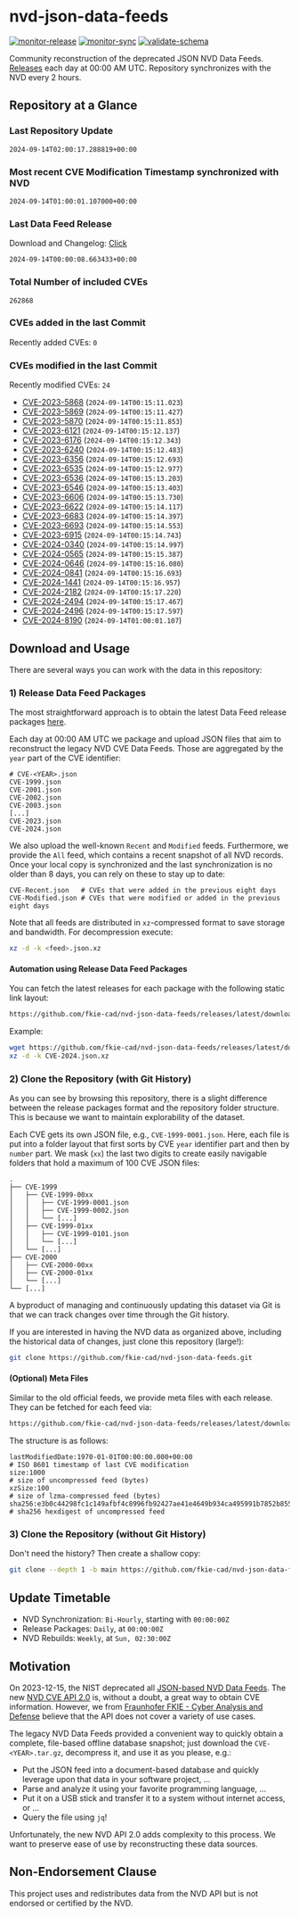 # nvd-json-data-feeds

[![monitor-release](https://github.com/fkie-cad/nvd-json-data-feeds/actions/workflows/monitor_release.yml/badge.svg)](https://github.com/fkie-cad/nvd-json-data-feeds/actions/workflows/monitor_release.yml)
[![monitor-sync](https://github.com/fkie-cad/nvd-json-data-feeds/actions/workflows/monitor_sync.yml/badge.svg)](https://github.com/fkie-cad/nvd-json-data-feeds/actions/workflows/monitor_sync.yml)
[![validate-schema](https://github.com/fkie-cad/nvd-json-data-feeds/actions/workflows/validate_schema.yml/badge.svg)](https://github.com/fkie-cad/nvd-json-data-feeds/actions/workflows/validate_schema.yml)

Community reconstruction of the deprecated JSON NVD Data Feeds.
[Releases](https://github.com/fkie-cad/nvd-json-data-feeds/releases/latest) each day at 00:00 AM UTC.
Repository synchronizes with the NVD every 2 hours.

## Repository at a Glance

### Last Repository Update

```plain
2024-09-14T02:00:17.288819+00:00
```

### Most recent CVE Modification Timestamp synchronized with NVD

```plain
2024-09-14T01:00:01.107000+00:00
```

### Last Data Feed Release

Download and Changelog: [Click](https://github.com/fkie-cad/nvd-json-data-feeds/releases/latest)

```plain
2024-09-14T00:00:08.663433+00:00
```

### Total Number of included CVEs

```plain
262868
```

### CVEs added in the last Commit

Recently added CVEs: `0`



### CVEs modified in the last Commit

Recently modified CVEs: `24`

- [CVE-2023-5868](CVE-2023/CVE-2023-58xx/CVE-2023-5868.json) (`2024-09-14T00:15:11.023`)
- [CVE-2023-5869](CVE-2023/CVE-2023-58xx/CVE-2023-5869.json) (`2024-09-14T00:15:11.427`)
- [CVE-2023-5870](CVE-2023/CVE-2023-58xx/CVE-2023-5870.json) (`2024-09-14T00:15:11.853`)
- [CVE-2023-6121](CVE-2023/CVE-2023-61xx/CVE-2023-6121.json) (`2024-09-14T00:15:12.137`)
- [CVE-2023-6176](CVE-2023/CVE-2023-61xx/CVE-2023-6176.json) (`2024-09-14T00:15:12.343`)
- [CVE-2023-6240](CVE-2023/CVE-2023-62xx/CVE-2023-6240.json) (`2024-09-14T00:15:12.483`)
- [CVE-2023-6356](CVE-2023/CVE-2023-63xx/CVE-2023-6356.json) (`2024-09-14T00:15:12.693`)
- [CVE-2023-6535](CVE-2023/CVE-2023-65xx/CVE-2023-6535.json) (`2024-09-14T00:15:12.977`)
- [CVE-2023-6536](CVE-2023/CVE-2023-65xx/CVE-2023-6536.json) (`2024-09-14T00:15:13.203`)
- [CVE-2023-6546](CVE-2023/CVE-2023-65xx/CVE-2023-6546.json) (`2024-09-14T00:15:13.403`)
- [CVE-2023-6606](CVE-2023/CVE-2023-66xx/CVE-2023-6606.json) (`2024-09-14T00:15:13.730`)
- [CVE-2023-6622](CVE-2023/CVE-2023-66xx/CVE-2023-6622.json) (`2024-09-14T00:15:14.117`)
- [CVE-2023-6683](CVE-2023/CVE-2023-66xx/CVE-2023-6683.json) (`2024-09-14T00:15:14.397`)
- [CVE-2023-6693](CVE-2023/CVE-2023-66xx/CVE-2023-6693.json) (`2024-09-14T00:15:14.553`)
- [CVE-2023-6915](CVE-2023/CVE-2023-69xx/CVE-2023-6915.json) (`2024-09-14T00:15:14.743`)
- [CVE-2024-0340](CVE-2024/CVE-2024-03xx/CVE-2024-0340.json) (`2024-09-14T00:15:14.997`)
- [CVE-2024-0565](CVE-2024/CVE-2024-05xx/CVE-2024-0565.json) (`2024-09-14T00:15:15.387`)
- [CVE-2024-0646](CVE-2024/CVE-2024-06xx/CVE-2024-0646.json) (`2024-09-14T00:15:16.080`)
- [CVE-2024-0841](CVE-2024/CVE-2024-08xx/CVE-2024-0841.json) (`2024-09-14T00:15:16.693`)
- [CVE-2024-1441](CVE-2024/CVE-2024-14xx/CVE-2024-1441.json) (`2024-09-14T00:15:16.957`)
- [CVE-2024-2182](CVE-2024/CVE-2024-21xx/CVE-2024-2182.json) (`2024-09-14T00:15:17.220`)
- [CVE-2024-2494](CVE-2024/CVE-2024-24xx/CVE-2024-2494.json) (`2024-09-14T00:15:17.467`)
- [CVE-2024-2496](CVE-2024/CVE-2024-24xx/CVE-2024-2496.json) (`2024-09-14T00:15:17.597`)
- [CVE-2024-8190](CVE-2024/CVE-2024-81xx/CVE-2024-8190.json) (`2024-09-14T01:00:01.107`)


## Download and Usage

There are several ways you can work with the data in this repository:

### 1) Release Data Feed Packages

The most straightforward approach is to obtain the latest Data Feed release packages [here](https://github.com/fkie-cad/nvd-json-data-feeds/releases/latest).

Each day at 00:00 AM UTC we package and upload JSON files that aim to reconstruct the legacy NVD CVE Data Feeds.
Those are aggregated by the `year` part of the CVE identifier:

```
# CVE-<YEAR>.json
CVE-1999.json
CVE-2001.json
CVE-2002.json
CVE-2003.json
[...]
CVE-2023.json
CVE-2024.json
```

We also upload the well-known `Recent` and `Modified` feeds.
Furthermore, we provide the `All` feed, which contains a recent snapshot of all NVD records.
Once your local copy is synchronized and the last synchronization is no older than 8 days, you can rely on these to stay up to date:

```plain
CVE-Recent.json   # CVEs that were added in the previous eight days
CVE-Modified.json # CVEs that were modified or added in the previous eight days
```

Note that all feeds are distributed in `xz`-compressed format to save storage and bandwidth.
For decompression execute:

```sh
xz -d -k <feed>.json.xz
```

#### Automation using Release Data Feed Packages

You can fetch the latest releases for each package with the following static link layout:

```sh
https://github.com/fkie-cad/nvd-json-data-feeds/releases/latest/download/CVE-<YEAR>.json.xz
```

Example:

```sh
wget https://github.com/fkie-cad/nvd-json-data-feeds/releases/latest/download/CVE-2024.json.xz
xz -d -k CVE-2024.json.xz
```

### 2) Clone the Repository (with Git History)

As you can see by browsing this repository, there is a slight difference between the release packages format and the repository folder structure.
This is because we want to maintain explorability of the dataset.

Each CVE gets its own JSON file, e.g., `CVE-1999-0001.json`.
Here, each file is put into a folder layout that first sorts by CVE `year` identifier part and then by `number` part.
We mask (`xx`) the last two digits to create easily navigable folders that hold a maximum of 100 CVE JSON files:

```plain
.
├── CVE-1999
│   ├── CVE-1999-00xx
│   │   ├── CVE-1999-0001.json
│   │   ├── CVE-1999-0002.json
│   │   └── [...]
│   ├── CVE-1999-01xx
│   │   ├── CVE-1999-0101.json
│   │   └── [...]
│   └── [...]
├── CVE-2000
│   ├── CVE-2000-00xx
│   ├── CVE-2000-01xx
│   └── [...]
└── [...]
```

A byproduct of managing and continuously updating this dataset via Git is that we can track changes over time through the Git history.

If you are interested in having the NVD data as organized above, including the historical data of changes, just clone this repository (large!):

```sh
git clone https://github.com/fkie-cad/nvd-json-data-feeds.git
```

#### (Optional) Meta Files

Similar to the old official feeds, we provide meta files with each release. They can be fetched for each feed via:

```sh
https://github.com/fkie-cad/nvd-json-data-feeds/releases/latest/download/CVE-<YEAR>.meta
```

The structure is as follows:

```plain
lastModifiedDate:1970-01-01T00:00:00.000+00:00                          # ISO 8601 timestamp of last CVE modification
size:1000                                                               # size of uncompressed feed (bytes)
xzSize:100                                                              # size of lzma-compressed feed (bytes)
sha256:e3b0c44298fc1c149afbf4c8996fb92427ae41e4649b934ca495991b7852b855 # sha256 hexdigest of uncompressed feed
```

### 3) Clone the Repository (without Git History)

Don't need the history? Then create a shallow copy:

```sh
git clone --depth 1 -b main https://github.com/fkie-cad/nvd-json-data-feeds.git
```


## Update Timetable

* NVD Synchronization: `Bi-Hourly`, starting with `00:00:00Z`
* Release Packages: `Daily`, at `00:00:00Z`
* NVD Rebuilds: `Weekly`, at `Sun, 02:30:00Z`


## Motivation

On 2023-12-15, the NIST deprecated all [JSON-based NVD Data Feeds](https://nvd.nist.gov/vuln/data-feeds#divRetirementBanner-1).
The new [NVD CVE API 2.0](https://nvd.nist.gov/developers/vulnerabilities) is, without a doubt, a great way to obtain CVE information.
However, we from [Fraunhofer FKIE - Cyber Analysis and Defense](https://www.fkie.fraunhofer.de/en/departments/cad.html) believe that the API does not cover a variety of use cases.

The legacy NVD Data Feeds provided a convenient way to quickly obtain a complete, file-based offline database snapshot; just download the `CVE-<YEAR>.tar.gz`, decompress it, and use it as you please, e.g.:

- Put the JSON feed into a document-based database and quickly leverage upon that data in your software project, ...
- Parse and analyze it using your favorite programming language, ...
- Put it on a USB stick and transfer it to a system without internet access, or ...
- Query the file using `jq`!

Unfortunately, the new NVD API 2.0 adds complexity to this process.
We want to preserve ease of use by reconstructing these data sources.

## Non-Endorsement Clause

This project uses and redistributes data from the NVD API but is not endorsed or certified by the NVD.